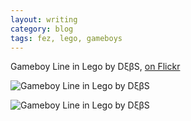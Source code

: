 ```yaml
---
layout: writing
category: blog
tags: fez, lego, gameboys
---
```

Gameboy Line in Lego by DξβS, [on Flickr](https://www.flickr.com/photos/lego27bricks/14467986414)

![Gameboy Line in Lego by DξβS](https://farm4.staticflickr.com/3842/14467986414_57c5064e1d_b.jpg "Gameboy Line in Lego by DξβS")

![Gameboy Line in Lego by DξβS](https://farm6.staticflickr.com/5473/14469137745_20ce39d96b_b.jpg)
